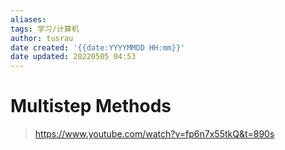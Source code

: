 ```yaml
---
aliases: 
tags: 学习/计算机
author: tusrau
date created: '{{date:YYYYMMDD HH:mm}}'
date updated: 20220505 04:53
---
```


# Multistep Methods

>https://www.youtube.com/watch?v=fp6n7x55tkQ&t=890s
